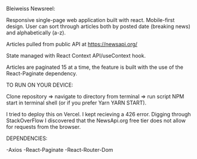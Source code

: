 Bleiweiss Newsreel:

Responsive single-page web application built with react. Mobile-first design. User can sort through articles both by posted date (breaking news) and alphabetically (a-z).

Articles pulled from public API at https://newsapi.org/

State managed with React Context API/useContext hook.

Articles are paginated 15 at a time, the feature is built with the use of the React-Paginate dependency.

TO RUN ON YOUR DEVICE:

Clone repository => navigate to directory from terminal => run script NPM start in terminal shell (or if you prefer Yarn YARN START).

I tried to deploy this on Vercel. I kept recieving a 426 error. Digging through StackOverFlow I discovered that the NewsApi.org free tier does not allow for requests from the browser.

DEPENDENCIES:

-Axios
-React-Paginate
-React-Router-Dom

